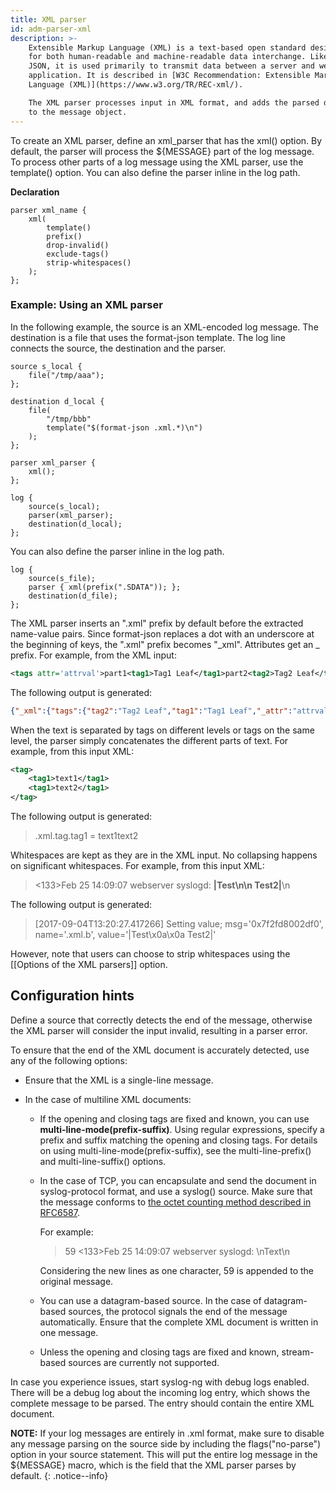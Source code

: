 ```yaml
---
title: XML parser
id: adm-parser-xml
description: >-
    Extensible Markup Language (XML) is a text-based open standard designed
    for both human-readable and machine-readable data interchange. Like
    JSON, it is used primarily to transmit data between a server and web
    application. It is described in [W3C Recommendation: Extensible Markup
    Language (XML)](https://www.w3.org/TR/REC-xml/).

    The XML parser processes input in XML format, and adds the parsed data
    to the message object.
---
```


To create an XML parser, define an xml\_parser that has the xml()
option. By default, the parser will process the ${MESSAGE} part of the
log message. To process other parts of a log message using the XML
parser, use the template() option. You can also define the parser inline
in the log path.

**Declaration**

```config
parser xml_name {
    xml(
        template()
        prefix()
        drop-invalid()
        exclude-tags()
        strip-whitespaces()
    );
};
```

### Example: Using an XML parser

In the following example, the source is an XML-encoded log message. The
destination is a file that uses the format-json template. The log line
connects the source, the destination and the parser.

```config
source s_local {
    file("/tmp/aaa");
};

destination d_local {
    file(
        "/tmp/bbb"
        template("$(format-json .xml.*)\n")
    );
};

parser xml_parser {
    xml();
};

log {
    source(s_local);
    parser(xml_parser);
    destination(d_local);
};
```

You can also define the parser inline in the log path.

```config
log {
    source(s_file);
    parser { xml(prefix(".SDATA")); };
    destination(d_file);
};
```

The XML parser inserts an \".xml\" prefix by default before the
extracted name-value pairs. Since format-json replaces a dot with an
underscore at the beginning of keys, the \".xml\" prefix becomes
\"\_xml\". Attributes get an \_ prefix. For example, from the XML input:

```xml
<tags attr='attrval'>part1<tag1>Tag1 Leaf</tag1>part2<tag2>Tag2 Leaf</tag2>part3</tags>
```

The following output is generated:

```json
{"_xml":{"tags":{"tag2":"Tag2 Leaf","tag1":"Tag1 Leaf","_attr":"attrval","tags":"part1part2part3"}}}
```

When the text is separated by tags on different levels or tags on the
same level, the parser simply concatenates the different parts of text.
For example, from this input XML:

```xml
<tag>
    <tag1>text1</tag1>
    <tag1>text2</tag1>
</tag>
```

The following output is generated:

> .xml.tag.tag1 = text1text2

Whitespaces are kept as they are in the XML input. No collapsing happens
on significant whitespaces. For example, from this input XML:

><133>Feb 25 14:09:07 webserver syslogd: <b>|Test\n\n   Test2|</b>\n

The following output is generated:

>[2017-09-04T13:20:27.417266] Setting value; msg='0x7f2fd8002df0', name='.xml.b', value='|Test\x0a\x0a   Test2|'

However, note that users can choose to strip whitespaces using the
[[Options of the XML parsers]] option.

## Configuration hints

Define a source that correctly detects the end of the message, otherwise
the XML parser will consider the input invalid, resulting in a parser
error.

To ensure that the end of the XML document is accurately detected, use
any of the following options:

- Ensure that the XML is a single-line message.

- In the case of multiline XML documents:

  - If the opening and closing tags are fixed and known, you can use
        **multi-line-mode(prefix-suffix)**. Using regular expressions,
        specify a prefix and suffix matching the opening and closing
        tags. For details on using multi-line-mode(prefix-suffix), see
        the multi-line-prefix() and multi-line-suffix() options.

  - In the case of TCP, you can encapsulate and send the document in
        syslog-protocol format, and use a syslog() source. Make sure
        that the message conforms to [the octet counting method
        described in
        RFC6587](https://tools.ietf.org/html/rfc6587#section-3.4.1).

    For example:

    >59 <133>Feb 25 14:09:07 webserver syslogd: <book>\nText\n</book>

    Considering the new lines as one character, 59 is appended to
    the original message.

  - You can use a datagram-based source. In the case of
        datagram-based sources, the protocol signals the end of the
        message automatically. Ensure that the complete XML document is
        written in one message.

  - Unless the opening and closing tags are fixed and known,
        stream-based sources are currently not supported.

In case you experience issues, start syslog-ng with debug logs enabled.
There will be a debug log about the incoming log entry, which shows the
complete message to be parsed. The entry should contain the entire XML
document.

**NOTE:** If your log messages are entirely in .xml format, make sure to
disable any message parsing on the source side by including the
flags(\"no-parse\") option in your source statement. This will put the
entire log message in the ${MESSAGE} macro, which is the field that the
XML parser parses by default.
{: .notice--info}
